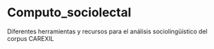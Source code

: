 # Computo_sociolectal
Diferentes herramientas y recursos para el análisis sociolingüístico del corpus CAREXIL
